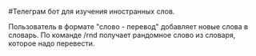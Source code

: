 #Телеграм бот для изучения иностранных слов.

Пользователь в формате "слово - перевод" добавляет новые слова в словарь.
По команде /rnd получает рандомное слово из словаря, которое надо перевести.